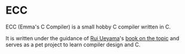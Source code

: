 # ECC

ECC (Emma's C Compiler) is a small hobby C compiler written in C.

It is written under the guidance of [Rui Ueyama](https://github.com/rui314)'s [book on the topic](https://www.sigbus.info/compilerbook) and serves as a pet project to learn compiler design and C.